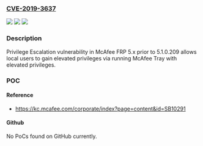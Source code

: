### [CVE-2019-3637](https://cve.mitre.org/cgi-bin/cvename.cgi?name=CVE-2019-3637)
![](https://img.shields.io/static/v1?label=Product&message=%20McAfee%20FRP&color=blue)
![](https://img.shields.io/static/v1?label=Version&message=5.x%3C%20%205.1.0.209%20&color=brighgreen)
![](https://img.shields.io/static/v1?label=Vulnerability&message=CWE-264%20Permissions%2C%20Privileges%2C%20and%20Access%20Controls&color=brighgreen)

### Description

Privilege Escalation vulnerability in McAfee FRP 5.x prior to 5.1.0.209 allows local users to gain elevated privileges via running McAfee Tray with elevated privileges.

### POC

#### Reference
- https://kc.mcafee.com/corporate/index?page=content&id=SB10291

#### Github
No PoCs found on GitHub currently.

